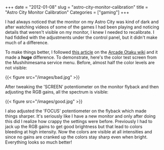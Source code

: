 +++
date = "2012-01-08"
slug = "astro-city-monitor-calibration"
title = "Astro City Monitor Calibration"
Categories = ["gaming"]
+++

I had always noticed that the monitor on my Astro City was kind of dark and after watching videos of some of the games I had been playing and noticing details that weren't visible on my monitor, I knew I needed to recalibrate. I had fiddled with the adjustments under the control panel, but it didn't make much of a difference. 

To make things better, I followed [this article](http://wiki.arcadeotaku.com/w/How_to_Correctly_Set_Up_Monitor_Colours_and_Brightness) on the [Arcade Otaku wiki](http://wiki.arcadeotaku.com/w/How_to_Correctly_Set_Up_Monitor_Colours_and_Brightness) and it made a **huge** difference. To demonstrate, here's the color test screen from the Mushihimesama service menu. Before, almost half the color levels are not visible:

{{< figure src="/images/bad.jpg" >}}

After tweaking the 'SCREEN' potentiometer on the monitor flyback and then adjusting the RGB gains, all the spectrum is visible:

{{< figure src="/images/good.jpg" >}}

I also adjusted the 'FOCUS' potentiometer on the flyback which made things sharper. It's seriously like I have a new monitor and only after doing this did I realize how crappy the settings were before. Previously I had to jack up the RGB gains to get good brightness but that lead to colors bleeding at high intensity. Now the colors are visible at all intensities and since no gains are cranked up the colors stay sharp even when bright. Everything looks so much better!
